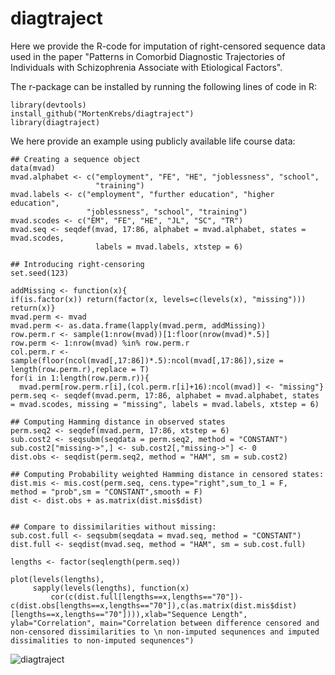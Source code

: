 # diagtraject

Here we provide the R-code for imputation of right-censored sequence data used in the paper "Patterns in Comorbid Diagnostic Trajectories of Individuals with Schizophrenia Associate with Etiological Factors". 

The r-package can be installed by running the following lines of code in R: 

``` 
library(devtools)
install_github("MortenKrebs/diagtraject")
library(diagtraject)
```

We here provide an example using publicly available life course data:

```
## Creating a sequence object
data(mvad)
mvad.alphabet <- c("employment", "FE", "HE", "joblessness", "school", 
                   "training")
mvad.labels <- c("employment", "further education", "higher education", 
                 "joblessness", "school", "training")
mvad.scodes <- c("EM", "FE", "HE", "JL", "SC", "TR")
mvad.seq <- seqdef(mvad, 17:86, alphabet = mvad.alphabet, states = mvad.scodes, 
                   labels = mvad.labels, xtstep = 6)

## Introducing right-censoring
set.seed(123)

addMissing <- function(x){
if(is.factor(x)) return(factor(x, levels=c(levels(x), "missing")))
return(x)}
mvad.perm <- mvad
mvad.perm <- as.data.frame(lapply(mvad.perm, addMissing))
row.perm.r <- sample(1:nrow(mvad))[1:floor(nrow(mvad)*.5)]
row.perm <- 1:nrow(mvad) %in% row.perm.r 
col.perm.r <- sample(floor(ncol(mvad[,17:86])*.5):ncol(mvad[,17:86]),size = length(row.perm.r),replace = T)     
for(i in 1:length(row.perm.r)){
  mvad.perm[row.perm.r[i],(col.perm.r[i]+16):ncol(mvad)] <- "missing"}
perm.seq <- seqdef(mvad.perm, 17:86, alphabet = mvad.alphabet, states = mvad.scodes, missing = "missing", labels = mvad.labels, xtstep = 6)

## Computing Hamming distance in observed states
perm.seq2 <- seqdef(mvad.perm, 17:86, xtstep = 6)
sub.cost2 <- seqsubm(seqdata = perm.seq2, method = "CONSTANT")
sub.cost2["missing->",] <- sub.cost2[,"missing->"] <- 0
dist.obs <- seqdist(perm.seq2, method = "HAM", sm = sub.cost2)
 
## Computing Probability weighted Hamming distance in censored states:
dist.mis <- mis.cost(perm.seq, cens.type="right",sum_to_1 = F, 
method = "prob",sm = "CONSTANT",smooth = F)
dist <- dist.obs + as.matrix(dist.mis$dist)


## Compare to dissimilarities without missing:
sub.cost.full <- seqsubm(seqdata = mvad.seq, method = "CONSTANT")
dist.full <- seqdist(mvad.seq, method = "HAM", sm = sub.cost.full)

lengths <- factor(seqlength(perm.seq))

plot(levels(lengths),
     sapply(levels(lengths), function(x) 
         cor(c(dist.full[lengths==x,lengths=="70"])-c(dist.obs[lengths==x,lengths=="70"]),c(as.matrix(dist.mis$dist)[lengths==x,lengths=="70"]))),xlab="Sequence Length", ylab="Correlation", main="Correlation between difference censored and non-censored dissimilarities to \n non-imputed sequnences and imputed dissimalities to non-imputed sequnences")
```
![diagtraject](https://user-images.githubusercontent.com/28724260/109793410-e51ceb80-7c14-11eb-8879-52f31b15ffbc.png)
